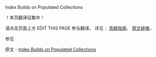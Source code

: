  Index Builds on Populated Collections

 ！本页翻译征集中！

请点击页面上方 EDIT THIS PAGE 参与翻译。
详见：
[贡献指南]( https://github.com/JinMuInfo/MongoDB-Manual-zh/blob/master/CONTRIBUTING.md )、
[原文链接](  https://docs.mongodb.com/manual/core/index-creation/  )。

 参见

原文 - [Index Builds on Populated Collections]( https://docs.mongodb.com/manual/core/index-creation/ )

